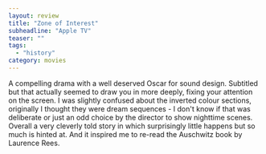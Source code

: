 ```yaml
---
layout: review
title: "Zone of Interest"
subheadline: "Apple TV"
teaser: ""
tags:
  - "history"
category: movies
---
```


A compelling drama with a well deserved Oscar for sound design. Subtitled but that actually seemed to draw you in 
more deeply, fixing your attention on the screen. I was slightly confused about the inverted colour sections, 
originally I thought they were dream sequences - I don't know if that was deliberate or just an odd choice by the 
director to show nighttime scenes. Overall a very cleverly told story in which surprisingly little happens but so 
much is hinted at. And it inspired me to re-read the Auschwitz book by Laurence Rees.
